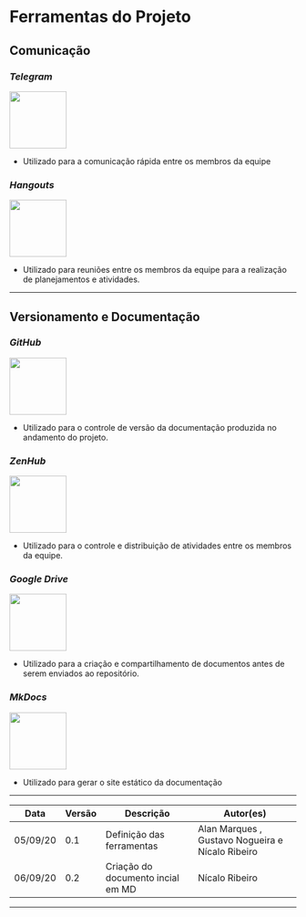 # Ferramentas do Projeto

## Comunicação  
### *Telegram*  

<img src="../imagens/telegram-logo.png" height="100" width="100">  

* Utilizado para a comunicação rápida entre os membros da equipe

### *Hangouts*

<img src="../imagens/hangouts-logo.png" height="100" width="100"> 

* Utilizado para reuniões entre os membros da equipe para a realização de planejamentos e atividades.

- - - 

## Versionamento e Documentação
### *GitHub*

<img src="../imagens/github-logo.png" height="100" width="100">

* Utilizado para o controle de versão da documentação produzida no andamento do projeto.

### *ZenHub*

<img src="../imagens/zenhub-logo.png" height="100" width="100">

* Utilizado para o controle e distribuição de atividades entre os membros da equipe.
  
### *Google Drive*

<img src="../imagens/googledrive-logo.png" height="100" width="100">

* Utilizado para a criação e compartilhamento de documentos antes de serem enviados ao repositório.

### *MkDocs*  

<img src="../imagens/mkdocs-logo.png" height="100" width="100">  

* Utilizado para gerar o site estático da documentação

- - -

|Data|Versão|Descrição|Autor(es)|
|----|------|---------|---------|
|05/09/20| 0.1 | Definição das ferramentas | Alan Marques , Gustavo Nogueira e Nícalo Ribeiro|
|06/09/20| 0.2 | Criação do documento incial em MD | Nícalo Ribeiro |

- - - 